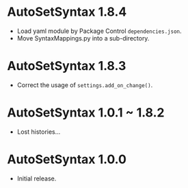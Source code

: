 AutoSetSyntax 1.8.4
===================

- Load yaml module by Package Control `dependencies.json`.
- Move SyntaxMappings.py into a sub-directory.


AutoSetSyntax 1.8.3
===================

- Correct the usage of `settings.add_on_change()`.


AutoSetSyntax 1.0.1 ~ 1.8.2
===========================

- Lost histories...


AutoSetSyntax 1.0.0
===================

- Initial release.
